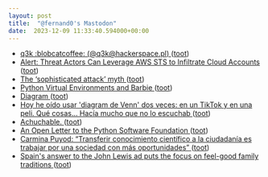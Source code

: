 ```yaml
---
layout: post
title:  "@fernand0's Mastodon"
date:  2023-12-09 11:33:40.594000+00:00
---
```

*  [q3k :blobcatcoffee: (@q3k@hackerspace.pl) ](https://social.hackerspace.pl/@q3k/11152816246250508) ([toot](https://mastodon.social/@fernand0/111550242523519273))
*  [Alert: Threat Actors Can Leverage AWS STS to Infiltrate Cloud Accounts ](https://thehackernews.com/2023/12/alert-threat-actors-can-leverage-aws.htm) ([toot](https://mastodon.social/@fernand0/111549928179347486))
*  [The ‘sophisticated attack’ myth ](https://www.computerworld.com/article/2882202/the-sophisticated-attack-myth.htm) ([toot](https://mastodon.social/@fernand0/111549719778680342))
*  [Python Virtual Environments and Barbie ](https://www.jumpingrivers.com/blog/python-virtual-environments-conda-poetry) ([toot](https://mastodon.social/@fernand0/111547997895197954))
*  [Diagram ](https://mastodon.social/@fernand0/111547216535519042) ([toot](https://mastodon.social/@fernand0/111547216535519042))
*  [Hoy he oído usar &#39;diagram de Venn&#39; dos veces: en un TikTok y en una peli. Qué cosas... Hacía mucho que no lo escuchab ](https://mastodon.social/@fernand0/111547209200594226) ([toot](https://mastodon.social/@fernand0/111547209200594226))
*  [Achuchable. ](https://avecesunafoto.wordpress.com/2023/12/08/achuchable) ([toot](https://mastodon.social/@fernand0/111546300764078383))
*  [An Open Letter to the Python Software Foundation ](https://pythonafrica.blogspot.com/2023/12/an-open-letter-to-python-software_5.htm) ([toot](https://mastodon.social/@fernand0/111546137833216010))
*  [Carmina Puyod: “Transferir conocimiento científico a la ciudadanía es trabajar por una sociedad con más oportunidades” ](https://www.eldiario.es/aragon/sociedad/carmina-puyod-transferir-conocimiento-cientifico-ciudadania-trabajar-sociedad-oportunidades_128_10738507.htm) ([toot](https://mastodon.social/@fernand0/111546005700212101))
*  [Spain's answer to the John Lewis ad puts the focus on feel-good family traditions ](https://www.creativeboom.com/inspiration/spains-answer-to-the-john-lewis-ad-puts-the-focus-on-family-traditions) ([toot](https://mastodon.social/@fernand0/111545659442798940))
